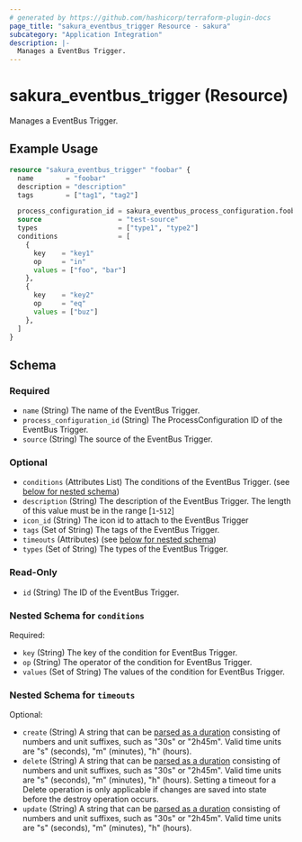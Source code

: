 ```yaml
---
# generated by https://github.com/hashicorp/terraform-plugin-docs
page_title: "sakura_eventbus_trigger Resource - sakura"
subcategory: "Application Integration"
description: |-
  Manages a EventBus Trigger.
---
```


# sakura_eventbus_trigger (Resource)

Manages a EventBus Trigger.

## Example Usage

```terraform
resource "sakura_eventbus_trigger" "foobar" {
  name        = "foobar"
  description = "description"
  tags        = ["tag1", "tag2"]

  process_configuration_id = sakura_eventbus_process_configuration.foobar.id
  source                   = "test-source"
  types                    = ["type1", "type2"]
  conditions               = [
    {
      key    = "key1"
      op     = "in"
      values = ["foo", "bar"]
    },
    {
      key    = "key2"
      op     = "eq"
      values = ["buz"]
    },
  ]
}
```

<!-- schema generated by tfplugindocs -->
## Schema

### Required

- `name` (String) The name of the EventBus Trigger.
- `process_configuration_id` (String) The ProcessConfiguration ID of the EventBus Trigger.
- `source` (String) The source of the EventBus Trigger.

### Optional

- `conditions` (Attributes List) The conditions of the EventBus Trigger. (see [below for nested schema](#nestedatt--conditions))
- `description` (String) The description of the EventBus Trigger. The length of this value must be in the range [`1`-`512`]
- `icon_id` (String) The icon id to attach to the EventBus Trigger
- `tags` (Set of String) The tags of the EventBus Trigger.
- `timeouts` (Attributes) (see [below for nested schema](#nestedatt--timeouts))
- `types` (Set of String) The types of the EventBus Trigger.

### Read-Only

- `id` (String) The ID of the EventBus Trigger.

<a id="nestedatt--conditions"></a>
### Nested Schema for `conditions`

Required:

- `key` (String) The key of the condition for EventBus Trigger.
- `op` (String) The operator of the condition for EventBus Trigger.
- `values` (Set of String) The values of the condition for EventBus Trigger.


<a id="nestedatt--timeouts"></a>
### Nested Schema for `timeouts`

Optional:

- `create` (String) A string that can be [parsed as a duration](https://pkg.go.dev/time#ParseDuration) consisting of numbers and unit suffixes, such as "30s" or "2h45m". Valid time units are "s" (seconds), "m" (minutes), "h" (hours).
- `delete` (String) A string that can be [parsed as a duration](https://pkg.go.dev/time#ParseDuration) consisting of numbers and unit suffixes, such as "30s" or "2h45m". Valid time units are "s" (seconds), "m" (minutes), "h" (hours). Setting a timeout for a Delete operation is only applicable if changes are saved into state before the destroy operation occurs.
- `update` (String) A string that can be [parsed as a duration](https://pkg.go.dev/time#ParseDuration) consisting of numbers and unit suffixes, such as "30s" or "2h45m". Valid time units are "s" (seconds), "m" (minutes), "h" (hours).
